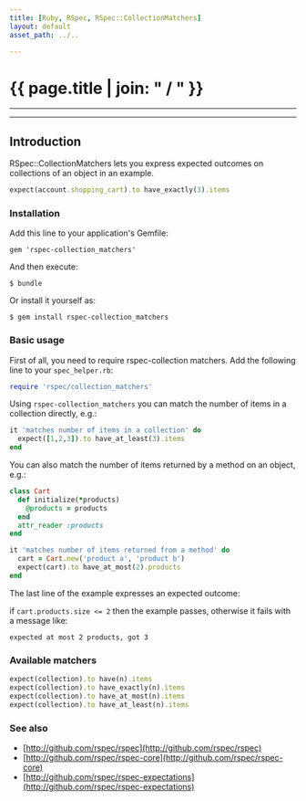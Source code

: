 ```yaml
---
title: [Ruby, RSpec, RSpec::CollectionMatchers]
layout: default
asset_path: ../..

---
```


# {{ page.title | join: " / " }}

----

<div id="toc"></div>

---

## Introduction

RSpec::CollectionMatchers lets you express expected outcomes on collections of an object in an example.

```ruby
expect(account.shopping_cart).to have_exactly(3).items
```

### Installation

Add this line to your application's Gemfile:

    gem 'rspec-collection_matchers'

And then execute:

    $ bundle

Or install it yourself as:

    $ gem install rspec-collection_matchers

### Basic usage

First of all, you need to require rspec-collection matchers. Add the following line to your `spec_helper.rb`:

```ruby
require 'rspec/collection_matchers'
```

Using `rspec-collection_matchers` you can match the number of items in a collection directly, e.g.:

```ruby
it 'matches number of items in a collection' do
  expect([1,2,3]).to have_at_least(3).items
end
```

You can also match the number of items returned by a method on an object, e.g.:

```ruby
class Cart
  def initialize(*products)
    @products = products
  end
  attr_reader :products
end

it 'matches number of items returned from a method' do
  cart = Cart.new('product a', 'product b')
  expect(cart).to have_at_most(2).products
end
```

The last line of the example expresses an expected outcome:

if `cart.products.size <= 2` then the example passes, otherwise it fails with a message like:

    expected at most 2 products, got 3

### Available matchers

```ruby
expect(collection).to have(n).items
expect(collection).to have_exactly(n).items
expect(collection).to have_at_most(n).items
expect(collection).to have_at_least(n).items
```

### See also

* [http://github.com/rspec/rspec](http://github.com/rspec/rspec)
* [http://github.com/rspec/rspec-core](http://github.com/rspec/rspec-core)
* [http://github.com/rspec/rspec-expectations](http://github.com/rspec/rspec-expectations)
